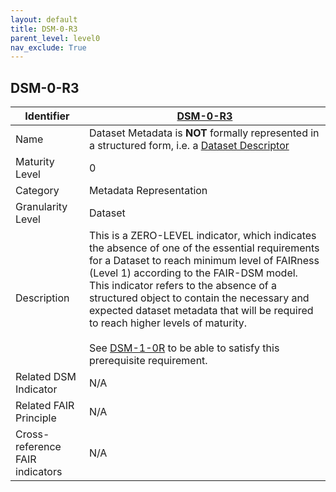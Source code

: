 ```yaml
---
layout: default
title: DSM-0-R3
parent_level: level0
nav_exclude: True
---
```


## DSM-0-R3

| Identifier | [DSM-0-R3](https://github.com/FAIRplus/Data-Maturity/blob/master/docs/_indicators/DSM-0-R3.md) |
| --------- | ----------|
| Name | Dataset Metadata is **NOT** formally represented in a structured form, i.e. a [Dataset Descriptor](https://fairplus.github.io/Data-Maturity/docs/Glossary/#dataset-descriptor) |
| Maturity Level | 0 |
| Category | Metadata Representation |
| Granularity Level | Dataset |
| Description | This is a ZERO-LEVEL indicator, which indicates the absence of one of the essential requirements for a Dataset to reach minimum level of FAIRness (Level 1) according to the FAIR-DSM model. This indicator refers to the absence of a structured object to contain the necessary and expected dataset metadata that will be required to reach higher levels of maturity. <br><br> See [DSM-1-0R](https://fairplus.github.io/Data-Maturity/docs/Indicators/#DSM-1-0R) to be able to satisfy this prerequisite requirement.   |
| Related DSM Indicator| N/A |
| Related FAIR Principle | N/A |
| Cross-reference FAIR indicators | N/A |
